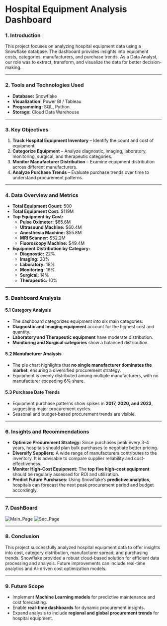 #                                                Hospital Equipment Analysis Dashboard

### **1. Introduction**
This project focuses on analyzing hospital equipment data using a Snowflake database. The dashboard provides insights into equipment costs, categories, manufacturers, and purchase trends. As a Data Analyst, our role was to extract, transform, and visualize the data for better decision-making.

---

### **2. Tools and Technologies Used**
- **Database:** Snowflake
- **Visualization:** Power BI / Tableau
- **Programming:** SQL, Python
- **Storage:** Cloud Data Warehouse

---

### **3. Key Objectives**
1. **Track Hospital Equipment Inventory** – Identify the count and cost of equipment.
2. **Categorize Equipment** – Analyze diagnostic, imaging, laboratory, monitoring, surgical, and therapeutic categories.
3. **Monitor Manufacturer Distribution** – Examine equipment distribution across different manufacturers.
4. **Analyze Purchase Trends** – Evaluate purchase trends over time to understand procurement patterns.

---

### **4. Data Overview and Metrics**
- **Total Equipment Count:** 500
- **Total Equipment Cost:** $119M
- **Top Equipment by Cost:**
  - **Pulse Oximeter:** $65.6M
  - **Ultrasound Machine:** $60.4M
  - **Anesthesia Machine:** $55.8M
  - **MRI Scanner:** $52.2M
  - **Fluoroscopy Machine:** $49.4M
- **Equipment Distribution by Category:**
  - **Diagnostic:** 22%
  - **Imaging:** 20%
  - **Laboratory:** 18%
  - **Monitoring:** 16%
  - **Surgical:** 14%
  - **Therapeutic:** 10%

---

### **5. Dashboard Analysis**
#### **5.1 Category Analysis**
- The dashboard categorizes equipment into six main categories.
- **Diagnostic and Imaging equipment** account for the highest cost and quantity.
- **Laboratory and Therapeutic equipment** have moderate distribution.
- **Monitoring and Surgical categories** show a balanced distribution.

#### **5.2 Manufacturer Analysis**
- The pie chart highlights that **no single manufacturer dominates the market**, ensuring a diversified procurement strategy.
- Equipment is evenly distributed among multiple manufacturers, with no manufacturer exceeding 6% share.

#### **5.3 Purchase Date Trends**
- Equipment purchase patterns show spikes in **2017, 2020, and 2023**, suggesting major procurement cycles.
- Seasonal and budget-based procurement trends are visible.

---

### **6. Insights and Recommendations**
- **Optimize Procurement Strategy:** Since purchases peak every 3-4 years, hospitals should plan bulk purchases to negotiate better pricing.
- **Diversify Suppliers:** A wide range of manufacturers contributes to the inventory. It is advisable to compare supplier reliability and cost-effectiveness.
- **Monitor High-Cost Equipment:** The **top five high-cost equipment** should be regularly assessed for ROI and utilization.
- **Predict Future Purchases:** Using Snowflake’s **predictive analytics**, hospitals can forecast the next peak procurement period and budget accordingly.

---

### **7. DashBoard**
![Main_Page](https://github.com/user-attachments/assets/ab42ddbf-b9eb-427b-9af4-69446a4c0bce)
![Sec_Page](https://github.com/user-attachments/assets/6fca5c61-eb47-424f-b530-d769c1f992e2)

---

### **8. Conclusion**
This project successfully analyzed hospital equipment data to offer insights into cost, category distribution, manufacturer spread, and purchasing trends. Snowflake provided a robust cloud-based solution for efficient data processing and analysis. Future improvements can include real-time analytics and AI-driven cost optimization models.

---

### **9. Future Scope**
- Implement **Machine Learning models** for predictive maintenance and cost forecasting.
- Enable **real-time dashboards** for dynamic procurement insights.
- Expand analysis to include **regional and global procurement trends** for hospital equipment.


